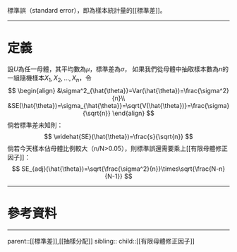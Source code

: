 標準誤（standard error），即為樣本統計量的[[標準差]]。
- - -
# 定義
設$U$為任一母體，其平均數為$\mu$，標準差為$\sigma$，
如果我們從母體中抽取樣本數為$n$的一組隨機樣本$X_1,X_2,\ldots,X_n$，令
$$
\begin{align}
&\sigma^2_{\hat{\theta}}=Var(\hat{\theta})=\frac{\sigma^2}{n}\\
&SE(\hat{\theta})=\sigma_{\hat{\theta}}=\sqrt{V(\hat{\theta})}=\frac{\sigma}{\sqrt{n}}
\end{align}
$$
倘若標準差未知則：
$$
\widehat{SE}(\hat{\theta})=\frac{s}{\sqrt{n}}
$$
倘若今天樣本佔母體比例較大（n/N>0.05），則標準誤還需要乘上[[有限母體修正因子]]：
$$
SE_{adj}(\hat{\theta})=\sqrt{\frac{\sigma^2}{n}}\times\sqrt{\frac{N-n}{N-1}}
$$
- - -
# 參考資料

- - -
parent::[[標準差]],[[抽樣分配]]
sibling::
child::[[有限母體修正因子]]